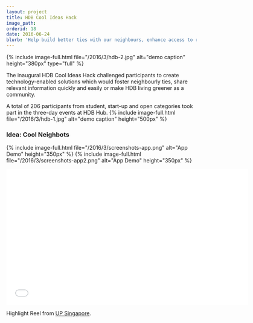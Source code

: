 ```yaml
---
layout: project
title: HDB Cool Ideas Hack 
image_path: 
orderid: 18
date: 2016-06-24
blurb: 'Help build better ties with our neighbours, enhance access to relevant and useful information, and make our homes and living environment more sustainable.'
---
```

{% include image-full.html file="/2016/3/hdb-2.jpg" alt="demo caption" height="380px" type="full" %}
<p class='sublead'>The inaugural HDB Cool Ideas Hack challenged participants to create technology-enabled solutions which would foster neighbourly ties, share relevant information quickly and easily or make HDB living greener as a community.</p>
A total of 206 participants from student, start-up and open categories took part in the three-day events at HDB Hub.
<!--more-->
{% include image-full.html file="/2016/3/hdb-1.jpg" alt="demo caption" height="500px" %}

### Idea: Cool Neighbots
{% include image-full.html file="/2016/3/screenshots-app.png" alt="App Demo" height="350px" %}
{% include image-full.html file="/2016/3/screenshots-app2.png" alt="App Demo" height="350px" %}

<iframe src="//player.vimeo.com/video/180260004?title=0&amp;byline=0&amp;portrait=0" width="640" height="360" frameborder="0" webkitallowfullscreen mozallowfullscreen allowfullscreen></iframe>
<p>Highlight Reel from <a href="http://www.upsingapore.com/events/hdb-cool-ideas-hack/">UP Singapore</a>.</p>